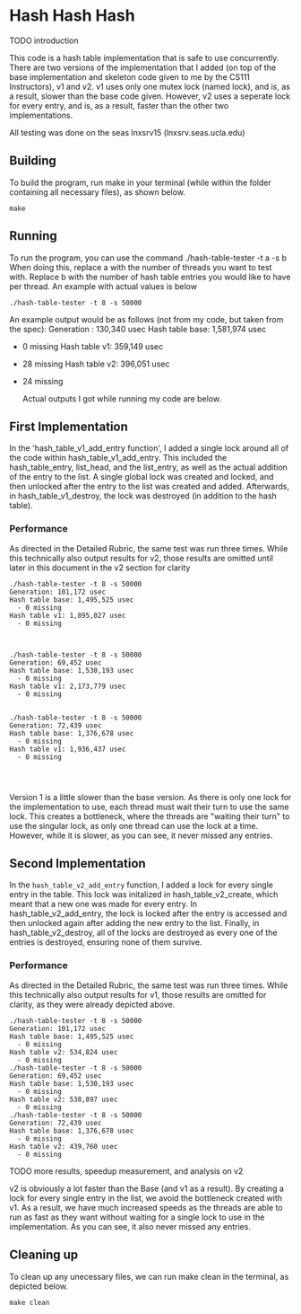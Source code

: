 # Hash Hash Hash
TODO introduction

This code is a hash table implementation that is safe to use concurrently. There are two versions of the implementation that I added (on top of the base implementation and skeleton code given to me by the CS111 Instructors), v1 and v2. v1 uses only one mutex lock (named lock), and is, as a result, slower than the base code given. However, v2 uses a seperate lock for every entry, and is, as a result, faster than the other two implementations.

All testing was done on the seas lnxsrv15 (lnxsrv.seas.ucla.edu)

## Building

To build the program, run make in your terminal (while within the folder containing all necessary files), as shown below. 

```shell
make
```

## Running
To run the program, you can use the command ./hash-table-tester -t a -s b
When doing this, replace a with the number of threads you want to test with. Replace b with the number of hash table entries you would like to have per thread. An example with actual values is below

```shell
./hash-table-tester -t 8 -s 50000
```
An example output would be as follows (not from my code, but taken from the spec):
Generation : 130,340 usec
Hash table base: 1,581,974 usec
- 0 missing
Hash table v1: 359,149 usec
- 28 missing
Hash table v2: 396,051 usec
- 24 missing

  Actual outputs I got while running my code are below.

## First Implementation
In the 'hash_table_v1_add_entry function', I added a single lock around all of the code within hash_table_v1_add_entry. This included the hash_table_entry, list_head, and the list_entry, as well as the actual addition of the entry to the list. A single global lock was created and locked, and then unlocked after the entry to the list was created and added. Afterwards, in hash_table_v1_destroy, the lock was destroyed (in addition to the hash table).

### Performance

As directed in the Detailed Rubric, the same test was run three times. While this technically also output results for v2, those results are omitted until later in this document in the v2 section for clarity
```shell
./hash-table-tester -t 8 -s 50000
Generation: 101,172 usec
Hash table base: 1,495,525 usec
  - 0 missing
Hash table v1: 1,895,027 usec
  - 0 missing



./hash-table-tester -t 8 -s 50000
Generation: 69,452 usec
Hash table base: 1,530,193 usec
  - 0 missing
Hash table v1: 2,173,779 usec
  - 0 missing


./hash-table-tester -t 8 -s 50000
Generation: 72,439 usec
Hash table base: 1,376,678 usec
  - 0 missing
Hash table v1: 1,936,437 usec
  - 0 missing




```
Version 1 is a little slower than the base version. As there is only one lock for the implementation to use, each thread must wait their turn to use the same lock. This creates a bottleneck, where the threads are "waiting their turn" to use the singular lock, as only one thread can use the lock at a time. 
However, while it is slower, as you can see, it never missed any entries.

## Second Implementation
In the `hash_table_v2_add_entry` function, I added a lock for every single entry in the table. This lock was initalized in hash_table_v2_create, which meant that a new one was made for every entry. In hash_table_v2_add_entry, the lock is locked after the entry is accessed and then unlocked again after adding the new entry to the list. Finally, in hash_table_v2_destroy, all of the locks are destroyed as every one of the entries is destroyed, ensuring none of them survive. 

### Performance
As directed in the Detailed Rubric, the same test was run three times. While this technically also output results for v1, those results are omitted for clarity, as they were already depicted above.

```shell
./hash-table-tester -t 8 -s 50000
Generation: 101,172 usec
Hash table base: 1,495,525 usec
  - 0 missing
Hash table v2: 534,824 usec
  - 0 missing
./hash-table-tester -t 8 -s 50000
Generation: 69,452 usec
Hash table base: 1,530,193 usec
  - 0 missing
Hash table v2: 538,897 usec
  - 0 missing
./hash-table-tester -t 8 -s 50000
Generation: 72,439 usec
Hash table base: 1,376,678 usec
  - 0 missing
Hash table v2: 439,760 usec
  - 0 missing

```

TODO more results, speedup measurement, and analysis on v2

v2 is obviously a lot faster than the Base (and v1 as a result). By creating a lock for every single entry in the list, we avoid the bottleneck created with v1. As a result, we have much increased speeds as the threads are able to run as fast as they want without waiting for a single lock to use in the implementation. 
As you can see, it also never missed any entries.

## Cleaning up
To clean up any unecessary files, we can run make clean in the terminal, as depicted below.
```shell
make clean
```
